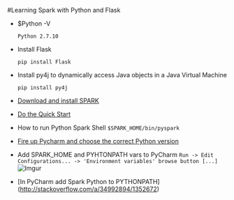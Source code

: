 #Learning Spark with Python and Flask

* $Python -V

	`Python 2.7.10`

* Install Flask

	`pip install Flask`

* Install py4j to dynamically access Java objects in a Java Virtual Machine

	`pip install py4j`


* [Download and install SPARK](http://spark.apache.org/downloads.html)

* [Do the Quick Start](http://spark.apache.org/docs/latest/quick-start.html)

* How to run Python Spark Shell
	`$SPARK_HOME/bin/pyspark`

* [Fire up Pycharm and choose the correct Python version](http://stackoverflow.com/a/37231130/1352672)

* Add SPARK_HOME and PYHTONPATH vars to PyCharm
`Run -> Edit Configurations... -> 'Environment variables' browse button [...]`
![Imgur](http://i.imgur.com/CXBCcJp.png)


* [In PyCharm add Spark Python to PYTHONPATH]
(http://stackoverflow.com/a/34992894/1352672)



